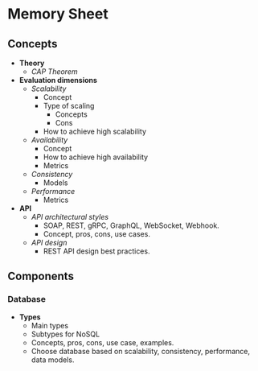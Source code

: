 # Memory Sheet

## Concepts
- **Theory**
   - *CAP Theorem*
- **Evaluation dimensions**
   - *Scalability*
      - Concept
      - Type of scaling
         - Concepts
         - Cons
      - How to achieve high scalability
   - *Availability*
      - Concept
      - How to achieve high availability
      - Metrics
   - *Consistency*
      - Models
   - *Performance*
      - Metrics
- **API**
   - *API architectural styles*
      - SOAP, REST, gRPC, GraphQL, WebSocket, Webhook.
      - Concept, pros, cons, use cases.
   - *API design*
      - REST API design best practices.

## Components
### Database
- **Types**
   - Main types
   - Subtypes for NoSQL
   - Concepts, pros, cons, use case, examples.
   - Choose database based on scalability, consistency, performance, data models.
